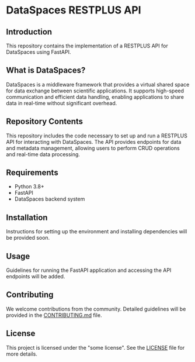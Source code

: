 # DataSpaces RESTPLUS API

## Introduction

This repository contains the implementation of a RESTPLUS API for DataSpaces using FastAPI.

## What is DataSpaces?

DataSpaces is a middleware framework that provides a virtual shared space for data exchange between scientific applications. It supports high-speed communication and efficient data handling, enabling applications to share data in real-time without significant overhead.

## Repository Contents

This repository includes the code necessary to set up and run a RESTPLUS API for interacting with DataSpaces. The API provides endpoints for data and metadata management, allowing users to perform CRUD operations and real-time data processing.

## Requirements

- Python 3.8+
- FastAPI
- DataSpaces backend system

## Installation

Instructions for setting up the environment and installing dependencies will be provided soon.

## Usage

Guidelines for running the FastAPI application and accessing the API endpoints will be added.

## Contributing

We welcome contributions from the community. Detailed guidelines will be provided in the [CONTRIBUTING.md](CONTRIBUTING.md) file.

## License

This project is licensed under the "some license". See the [LICENSE](LICENSE) file for more details.
